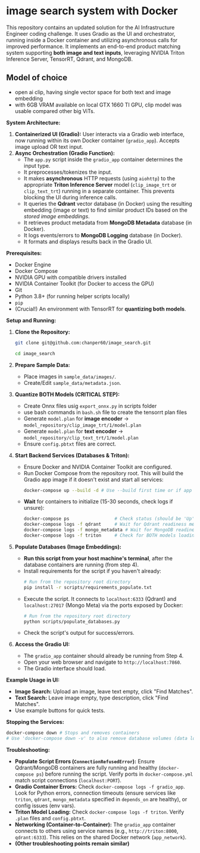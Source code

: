 # image search system with Docker

This repository contains an updated solution for the AI Infrastructure Engineer coding challenge. It uses Gradio as the UI and orchestrator, running inside a Docker container and utilizing asynchronous calls for improved performance. It implements an end-to-end product matching system supporting **both image and text inputs**, leveraging NVIDIA Triton Inference Server, TensorRT, Qdrant, and MongoDB.

## Model of choice 
- open ai clip, having single vector space for both text and image embedding
- with 6GB VRAM available on local GTX 1660 TI GPU, clip model was usable compared other big ViTs. 
                    

**System Architecture:**

1.  **Containerized UI (Gradio):** User interacts via a Gradio web interface, now running within its own Docker container (`gradio_app`). Accepts image upload OR text input.
2.  **Async Orchestration (Gradio Function):**
    *   The `app.py` script inside the `gradio_app` container determines the input type.
    *   It preprocesses/tokenizes the input.
    *   It makes **asynchronous** HTTP requests (using `aiohttp`) to the appropriate **Triton Inference Server** model (`clip_image_trt` or `clip_text_trt`) running in a separate container. This prevents blocking the UI during inference calls.
    *   It queries the **Qdrant** vector database (in Docker) using the resulting embedding (image or text) to find similar product IDs based on the *stored image embeddings*.
    *   It retrieves product metadata from **MongoDB Metadata** database (in Docker).
    *   It logs events/errors to **MongoDB Logging** database (in Docker).
    *   It formats and displays results back in the Gradio UI.

**Prerequisites:**

*   Docker Engine
*   Docker Compose
*   NVIDIA GPU with compatible drivers installed
*   NVIDIA Container Toolkit (for Docker to access the GPU)
*   Git
*   Python 3.8+ (for running helper scripts locally)
*   `pip`
*   (Crucial!) An environment with TensorRT for **quantizing both models**.

**Setup and Running:**

1.  **Clone the Repository:**
    ```bash
    git clone git@github.com:chanper60/image_search.git

    cd image_search 
    ```

2.  **Prepare Sample Data:**
    *   Place images in `sample_data/images/`.
    *   Create/Edit `sample_data/metadata.json`.

3.  **Quantize BOTH Models (CRITICAL STEP):**
    - Create Onnx files usig `export_onnx.py` in scripts folder
    - use bash commands in `bash.sh` file to create the tensorrt plan files
    *   Generate `model.plan` for **image encoder** -> `model_repository/clip_image_trt/1/model.plan`
    *   Generate `model.plan` for **text encoder** -> `model_repository/clip_text_trt/1/model.plan`
    *   Ensure `config.pbtxt` files are correct.

4.  **Start Backend Services (Databases & Triton):**
    *   Ensure Docker and NVIDIA Container Toolkit are configured.
    *   Run Docker Compose from the repository root. This will build the Gradio app image if it doesn't exist and start all services:
        ```bash
        docker-compose up --build -d # Use --build first time or if app code/Dockerfile changes
        ```
    *   **Wait** for containers to initialize (15-30 seconds, check logs if unsure):
        ```bash
        docker-compose ps                 # Check status (should be 'Up')
        docker-compose logs -f qdrant     # Wait for Qdrant readiness messages
        docker-compose logs -f mongo_metadata # Wait for MongoDB readiness messages
        docker-compose logs -f triton     # Check for BOTH models loading successfully
        ```

5.  **Populate Databases (Image Embeddings):**
    *   **Run this script from your host machine's terminal**, after the database containers are running (from step 4).
    *   Install requirements for the script if you haven't already:
        ```bash
        # Run from the repository root directory
        pip install -r scripts/requirements_populate.txt
        ```
    *   Execute the script. It connects to `localhost:6333` (Qdrant) and `localhost:27017` (Mongo Meta) via the ports exposed by Docker:
        ```bash
        # Run from the repository root directory
        python scripts/populate_databases.py
        ```
    *   Check the script's output for success/errors.

6.  **Access the Gradio UI:**
    *   The `gradio_app` container should already be running from Step 4.
    *   Open your web browser and navigate to `http://localhost:7860`.
    *   The Gradio interface should load.

**Example Usage in UI:**

*   **Image Search:** Upload an image, leave text empty, click "Find Matches".
*   **Text Search:** Leave image empty, type description, click "Find Matches".
*   Use example buttons for quick tests.

**Stopping the Services:**

```bash
docker-compose down # Stops and removes containers
# Use 'docker-compose down -v' to also remove database volumes (data loss)
```

**Troubleshooting:**

*   **Populate Script Errors (`ConnectionRefusedError`):** Ensure Qdrant/MongoDB containers are fully running and healthy (`docker-compose ps`) before running the script. Verify ports in `docker-compose.yml` match script connections (`localhost:PORT`).
*   **Gradio Container Errors:** Check `docker-compose logs -f gradio_app`. Look for Python errors, connection timeouts (ensure services like `triton`, `qdrant`, `mongo_metadata` specified in `depends_on` are healthy), or config issues (env vars).
*   **Triton Model Loading:** Check `docker-compose logs -f triton`. Verify `.plan` files and `config.pbtxt`.
*   **Networking (Container-to-Container):** The `gradio_app` container connects to others using service names (e.g., `http://triton:8000`, `qdrant:6333`). This relies on the shared Docker network (`app_network`).
*   **(Other troubleshooting points remain similar)**
